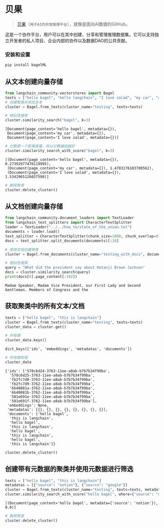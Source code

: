 # 贝果

> [贝果](https://www.bagel.net/)（`用于AI的开放推理平台`），就像是面向AI数据的GitHub。

这是一个协作平台，用户可以在其中创建、分享和管理推理数据集。它可以支持独立开发者的私人项目、企业内部的协作以及数据DAO的公共贡献。

### 安装和设置

```bash
pip install bagelML
```

## 从文本创建向量存储

```python
from langchain_community.vectorstores import Bagel
texts = ["hello bagel", "hello langchain", "I love salad", "my car", "a dog"]
# 创建聚类并添加文本
cluster = Bagel.from_texts(cluster_name="testing", texts=texts)
```

```python
# 相似性搜索
cluster.similarity_search("bagel", k=3)
```

```output
[Document(page_content='hello bagel', metadata={}),
 Document(page_content='my car', metadata={}),
 Document(page_content='I love salad', metadata={})]
```

```python
# 分数是一个距离度量，所以分数越低越好
cluster.similarity_search_with_score("bagel", k=3)
```

```output
[(Document(page_content='hello bagel', metadata={}), 0.27392977476119995),
 (Document(page_content='my car', metadata={}), 1.4783176183700562),
 (Document(page_content='I love salad', metadata={}), 1.5342965126037598)]
```

```python
# 删除聚类
cluster.delete_cluster()
```

## 从文档创建向量存储

```python
from langchain_community.document_loaders import TextLoader
from langchain_text_splitters import CharacterTextSplitter
loader = TextLoader("../../how_to/state_of_the_union.txt")
documents = loader.load()
text_splitter = CharacterTextSplitter(chunk_size=1000, chunk_overlap=0)
docs = text_splitter.split_documents(documents)[:10]
```

```python
# 使用文档创建聚类
cluster = Bagel.from_documents(cluster_name="testing_with_docs", documents=docs)
```

```python
# 相似性搜索
query = "What did the president say about Ketanji Brown Jackson"
docs = cluster.similarity_search(query)
print(docs[0].page_content[:102])
```

```output
Madam Speaker, Madam Vice President, our First Lady and Second Gentleman. Members of Congress and the
```

## 获取聚类中的所有文本/文档

```python
texts = ["hello bagel", "this is langchain"]
cluster = Bagel.from_texts(cluster_name="testing", texts=texts)
cluster_data = cluster.get()
```

```python
# 所有键
cluster_data.keys()
```

```output
dict_keys(['ids', 'embeddings', 'metadatas', 'documents'])
```

```python
# 所有键和值
cluster_data
```

```output
{'ids': ['578c6d24-3763-11ee-a8ab-b7b7b34f99ba',
  '578c6d25-3763-11ee-a8ab-b7b7b34f99ba',
  'fb2fc7d8-3762-11ee-a8ab-b7b7b34f99ba',
  'fb2fc7d9-3762-11ee-a8ab-b7b7b34f99ba',
  '6b40881a-3762-11ee-a8ab-b7b7b34f99ba',
  '6b40881b-3762-11ee-a8ab-b7b7b34f99ba',
  '581e691e-3762-11ee-a8ab-b7b7b34f99ba',
  '581e691f-3762-11ee-a8ab-b7b7b34f99ba'],
 'embeddings': None,
 'metadatas': [{}, {}, {}, {}, {}, {}, {}, {}],
 'documents': ['hello bagel',
  'this is langchain',
  'hello bagel',
  'this is langchain',
  'hello bagel',
  'this is langchain',
  'hello bagel',
  'this is langchain']}
```

```python
cluster.delete_cluster()
```

## 创建带有元数据的聚类并使用元数据进行筛选

```python
texts = ["hello bagel", "this is langchain"]
metadatas = [{"source": "notion"}, {"source": "google"}]
cluster = Bagel.from_texts(cluster_name="testing", texts=texts, metadatas=metadatas)
cluster.similarity_search_with_score("hello bagel", where={"source": "notion"})
```

```output
[(Document(page_content='hello bagel', metadata={'source': 'notion'}), 0.0)]
```

```python
# 删除聚类
cluster.delete_cluster()
```